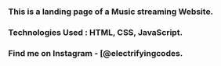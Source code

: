 ### This is a landing page of a Music streaming Website.

### Technologies Used : HTML, CSS, JavaScript.

### Find me on Instagram - [@electrifyingcodes.

[Instagram]: https://www.instagram.com/electrifyingcodes